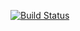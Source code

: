 [![Build Status](https://travis-ci.org/fontdirectory/francoisone.svg?branch=master)](https://travis-ci.org/fontdirectory/francoisone)


